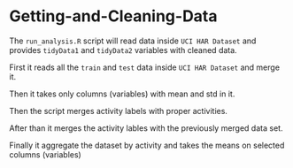 Getting-and-Cleaning-Data
=========================


The `run_analysis.R` script will read data inside `UCI HAR Dataset` and provides `tidyData1` and `tidyData2` variables with cleaned data.

First it reads all the `train` and `test` data inside `UCI HAR Dataset` and merge it.

Then it takes only columns (variables) with mean and std in it.

Then the script merges activity labels with proper activities.

After than it merges the activity lables with the previously merged data set.

Finally it aggregate the dataset by activity and takes the means on selected columns (variables)
